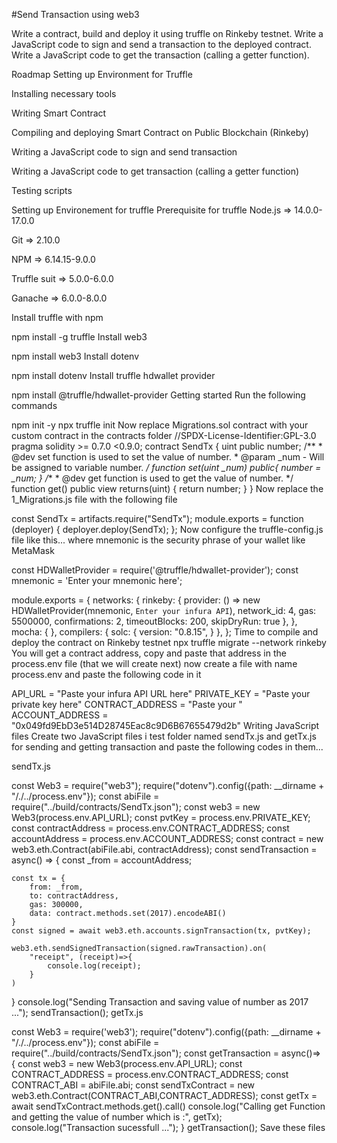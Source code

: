 #Send Transaction using web3

Write a contract, build and deploy it using truffle on Rinkeby testnet. Write a JavaScript code to sign and send a transaction to the deployed contract. Write a JavaScript code to get the transaction (calling a getter function).

Roadmap
Setting up Environment for Truffle

Installing necessary tools

Writing Smart Contract

Compiling and deploying Smart Contract on Public Blockchain (Rinkeby)

Writing a JavaScript code to sign and send transaction

Writing a JavaScript code to get transaction (calling a getter function)

Testing scripts

Setting up Environement for truffle
Prerequisite for truffle
Node.js => 14.0.0-17.0.0

Git => 2.10.0

NPM => 6.14.15-9.0.0

Truffle suit => 5.0.0-6.0.0

Ganache => 6.0.0-8.0.0

Install truffle with npm

  npm install -g truffle
Install web3

  npm install web3
Install dotenv

  npm install dotenv
Install truffle hdwallet provider

npm install @truffle/hdwallet-provider
Getting started
Run the following commands

npm init -y
npx truffle init
Now replace Migrations.sol contract with your custom contract in the contracts folder
//SPDX-License-Identifier:GPL-3.0
pragma solidity >= 0.7.0 <0.9.0;
contract SendTx
{
    uint public number;
    /**
    * @dev set function is used to set the value of number.
    * @param _num - Will be assigned to variable number.
    */
    function set(uint _num) public{
        number = _num;
    }
    /**
     * @dev get function is used to get the value of number.
     */
    function get() public view returns(uint)
    {
        return number;
    }
}
Now replace the 1_Migrations.js file with the following file

const SendTx = artifacts.require("SendTx");
module.exports = function (deployer) {
  deployer.deploy(SendTx);
};
Now configure the truffle-config.js file like this...
where mnemonic is the security phrase of your wallet like MetaMask

const HDWalletProvider = require('@truffle/hdwallet-provider');
const mnemonic = 'Enter your mnemonic here';
 
module.exports = {
    networks: {
    rinkeby: {
        provider: () => new HDWalletProvider(mnemonic, `Enter your infura API`),
        network_id: 4,
        gas: 5500000,
        confirmations: 2,
        timeoutBlocks: 200,
        skipDryRun: true
    },
    },
   mocha: {
   },
   compilers: {
     solc: {
       version: "0.8.15",
     }
   },
 };
Time to compile and deploy the contract on Rinkeby testnet
npx truffle migrate --network rinkeby
You will get a contract address, copy and paste that address in the process.env file (that we will create next)
now create a file with name process.env and paste the following code in it

API_URL = "Paste your infura API URL here"
PRIVATE_KEY = "Paste your private key here"
CONTRACT_ADDRESS = "Paste your "
ACCOUNT_ADDRESS = "0x049fd9EbD3e514D28745Eac8c9D6B67655479d2b"
Writing JavaScript files
Create two JavaScript files i test folder named sendTx.js and getTx.js for sending and getting transaction and paste the following codes in them...

sendTx.js

const Web3 = require("web3");
require("dotenv").config({path: __dirname + "/./../process.env"});
const abiFile = require("../build/contracts/SendTx.json");
const web3 = new Web3(process.env.API_URL);
const pvtKey = process.env.PRIVATE_KEY;
const contractAddress = process.env.CONTRACT_ADDRESS;
const accountAddress = process.env.ACCOUNT_ADDRESS;
const contract = new web3.eth.Contract(abiFile.abi, contractAddress);
const sendTransaction = async() =>
{
    const _from = accountAddress;
    
    const tx = {
        from: _from,
        to: contractAddress,
        gas: 300000,
        data: contract.methods.set(2017).encodeABI()
    }
    const signed = await web3.eth.accounts.signTransaction(tx, pvtKey);
    
    web3.eth.sendSignedTransaction(signed.rawTransaction).on(
        "receipt", (receipt)=>{
            console.log(receipt);
        }
    )
}
console.log("Sending Transaction and saving value of number as 2017 ...");
sendTransaction();
getTx.js

const Web3 = require('web3');
require("dotenv").config({path: __dirname + "/./../process.env"});
const abiFile = require("../build/contracts/SendTx.json");
const getTransaction = async()=>
{
    const web3 = new Web3(process.env.API_URL);
    const CONTRACT_ADDRESS = process.env.CONTRACT_ADDRESS;
    const CONTRACT_ABI =  abiFile.abi;
    const sendTxContract = new web3.eth.Contract(CONTRACT_ABI,CONTRACT_ADDRESS);
    const getTx = await sendTxContract.methods.get().call()
    console.log("Calling get Function and getting the value of number which is :", getTx);
    console.log("Transaction sucessfull ...");
}
getTransaction();
Save these files
